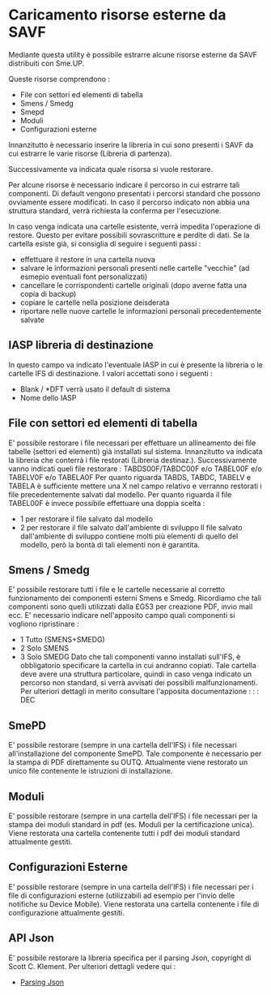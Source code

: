 # Caricamento risorse esterne da SAVF
Mediante questa utility è possibile estrarre alcune risorse esterne da SAVF distribuiti con Sme.UP.

Queste risorse comprendono : 
- File con settori ed elementi di tabella
- Smens / Smedg
- Smepd
- Moduli
- Configurazioni esterne

Innanzitutto è necessario inserire la libreria in cui sono presenti i SAVF da cui estrarre le varie risorse (Libreria di partenza).

Successivamente va indicata quale risorsa si vuole restorare.

Per alcune risorse è necessario indicare il percorso in cui estrarre tali componenti.
Di default vengono presentati i percorsi standard che possono ovviamente essere modificati.
In caso il percorso indicato non abbia una struttura standard, verrà richiesta la conferma per
l'esecuzione.

In caso venga indicata una cartelle esistente, verrà impedita l'operazione di restore.
Questo per evitare possibili sovrascritture e perdite di dati.
Se la cartella esiste già, si consiglia di seguire i seguenti passi : 
* effettuare il restore in una cartella nuova
* salvare le informazioni personali presenti nelle cartelle "vecchie" (ad esmepio eventuali font   personalizzati)
* cancellare le corrispondenti cartelle originali (dopo averne fatta una copia di backup)
* copiare le cartelle nella posizione deisderata
* riportare nelle nuove cartelle le informazioni personali precedentemente salvate

## IASP libreria di destinazione
In questo campo va indicato l'eventuale IASP in cui è presente la libreria o le cartelle IFS di
destinazione. I valori accettati sono i seguenti : 

* Blank / *DFT verrà usato il default di sistema
* Nome dello IASP

## File con settori ed elementi di tabella
E' possibile restorare i file necessari per effettuare un allineamento dei file tabelle (settori ed elementi) già installati sul sistema.
Innanzitutto va indicata la libreria che conterrà i file restorati (Libreria destinaz.).
Successivamente vanno indicati queli file restorare : 
TABDS00F/TABDC00F e/o TABEL00F e/o TABELV0F e/o TABELA0F
Per quanto riguarda TABDS, TABDC, TABELV e TABELA è sufficiente mettere una X nel campo relativo e verranno restorati i file precedentemente salvati dal modello.
Per quanto riguarda il file TABEL00F è invece possibile effettuare una doppia scelta : 
* 1 per restorare il file salvato dal modello
* 2 per restorare il file salvato dall'ambiente di sviluppo
Il file salvato dall'ambiente di sviluppo contiene molti più elementi di quello del modello, però la bontà di tali elementi non è garantita.

## Smens / Smedg
E' possibile restorare tutti i file e le cartelle necessarie al corretto funzionamento dei componenti esterni Smens e Smedg. Ricordiamo che tali componenti sono quelli utilizzati dalla £G53 per creazione PDF, invio mail ecc.
E' necessario indicare nell'apposito campo quali componenti si vogliono ripristinare : 
* 1         Tutto (SMENS+SMEDG)
* 2         Solo SMENS
* 3         Solo SMEDG
Dato che tali componenti vanno installati sull'IFS, è obbligatorio specificare la cartella in cui andranno copiati.
Tale cartella deve avere una struttura particolare, quindi in caso venga indicato un percorso non standard, si verrà avvisati dei possibili malfunzionamenti.
Per ulteriori dettagli in merito consultare l'apposita documentazione : 
 :  : DEC

## SmePD
E' possibile restorare (sempre in una cartella dell'IFS) i file necessari all'installazione del componente SmePD.
Tale componente è necessario per la stampa di PDF direttamente su OUTQ.
Attualmente viene restorato un unico file contenente le istruzioni di installazione.

## Moduli
E' possibile restorare (sempre in una cartella dell'IFS) i file necessari per la stampa dei moduli standard in pdf (es. Moduli per la certificazione unica).
Viene restorata una cartella contenente tutti i pdf dei moduli standard attualmente gestiti.

## Configurazioni Esterne
E' possibile restorare (sempre in una cartella dell'IFS) i file necessari per i file di configurazioni esterne (utilizzabili ad esempio per l'invio delle notifiche su Device Mobile).
Viene restorata una cartella contenente i file di configurazione attualmente gestiti.

## API Json
E' possibile restorare la libreria specifica per il parsing Json, copyright di Scott C. Klement. Per ulteriori dettagli vedere qui : 
- [Parsing Json](Sorgenti/MB/DOC/WSBASE_01)
